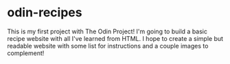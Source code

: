 # odin-recipes
This is my first project with The Odin Project!
I'm going to build a basic recipe website with all I've learned from HTML.
I hope to create a simple but readable website with some list for instructions and a couple images to complement!